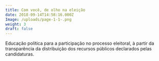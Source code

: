 ```yaml
---
title: Com você, de olho na eleição
date: 2018-09-14T14:58:16.000Z
Image: /uploads/page-1-1-.png
weight: 3
draft: false
---
```

Educação política para a participação no processo eleitoral, à partir da transparência da distribuição dos recursos públicos declarados pelas candidaturas.
